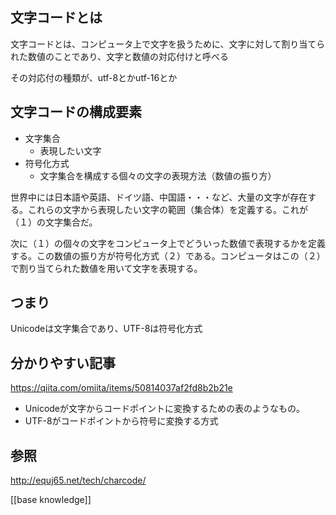 ## 文字コードとは
文字コードとは、コンピュータ上で文字を扱うために、文字に対して割り当てられた数値のことであり、文字と数値の対応付けと呼べる

その対応付の種類が、utf-8とかutf-16とか

## 文字コードの構成要素
- 文字集合
  - 表現したい文字
- 符号化方式
  - 文字集合を構成する個々の文字の表現方法（数値の振り方）

世界中には日本語や英語、ドイツ語、中国語・・・など、大量の文字が存在する。これらの文字から表現したい文字の範囲（集合体）を定義する。これが（１）の文字集合だ。

次に（１）の個々の文字をコンピュータ上でどういった数値で表現するかを定義する。この数値の振り方が符号化方式（２）である。コンピュータはこの（２）で割り当てられた数値を用いて文字を表現する。

## つまり 
Unicodeは文字集合であり、UTF-8は符号化方式

## 分かりやすい記事
https://qiita.com/omiita/items/50814037af2fd8b2b21e
- Unicodeが文字からコードポイントに変換するための表のようなもの。
- UTF-8がコードポイントから符号に変換する方式


## 参照
http://equj65.net/tech/charcode/


[[base knowledge]]
